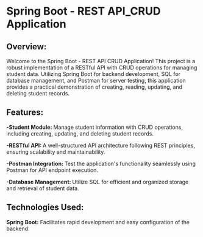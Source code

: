 <h1>Spring Boot - REST API_CRUD Application</h1>
<h2>Overview:</h2>
<p>Welcome to the Spring Boot - REST API CRUD Application! This project is a robust implementation of a RESTful API with CRUD operations for managing student data. Utilizing Spring Boot for backend development, SQL for database management, and Postman for server testing, this application provides a practical demonstration of creating, reading, updating, and deleting student records.</p>
<h2>Features:</h2>
<p><b>-Student Module: </b>Manage student information with CRUD operations, including creating, updating, and deleting student records.</p>
<p><b>-RESTful API: </b> A well-structured API architecture following REST principles, ensuring scalability and maintainability.</p>
<p><b>-Postman Integration: </b>Test the application's functionality seamlessly using Postman for API endpoint execution.</p>
<p><b>-Database Management: </b>Utilize SQL for efficient and organized storage and retrieval of student data.</p>
<h2>Technologies Used:</h2>
<p><b>Spring Boot:</b> Facilitates rapid development and easy configuration of the backend.</p>
